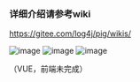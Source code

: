### 详细介绍请参考wiki

https://gitee.com/log4j/pig/wikis/

![image](http://obq1lvsd9.bkt.clouddn.com/pig-user.png)
![image](http://obq1lvsd9.bkt.clouddn.com/pig-role.png)
![image](http://obq1lvsd9.bkt.clouddn.com/pig-menu.png)

（VUE，前端未完成）



